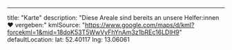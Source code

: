 ---

title: "Karte"
description: "Diese Areale sind bereits an unsere Helfer:innen ❤ vergeben:"
kmlSource: "https://www.google.com/maps/d/kml?forcekml=1&mid=18doK53T5WwVyFhYnAm3z1bREc16LDIH9"
defaultLocation:
    lat: 52.40117
    lng: 13.06061